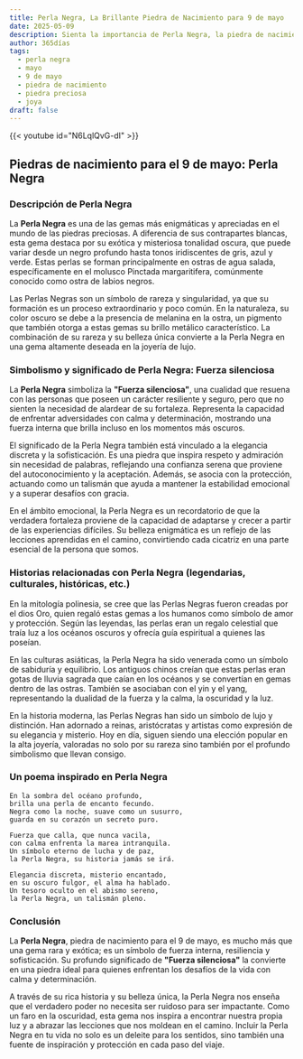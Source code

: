 ```yaml
---
title: Perla Negra, La Brillante Piedra de Nacimiento para 9 de mayo
date: 2025-05-09
description: Sienta la importancia de Perla Negra, la piedra de nacimiento de 9 de mayo que simboliza Fuerza silenciosa. Deje que su belleza y significado iluminen su día.
author: 365días
tags:
  - perla negra
  - mayo
  - 9 de mayo
  - piedra de nacimiento
  - piedra preciosa
  - joya
draft: false
---
```


{{< youtube id="N6LqlQvG-dI" >}}

## Piedras de nacimiento para el 9 de mayo: Perla Negra

### Descripción de Perla Negra

La **Perla Negra** es una de las gemas más enigmáticas y apreciadas en el mundo de las piedras preciosas. A diferencia de sus contrapartes blancas, esta gema destaca por su exótica y misteriosa tonalidad oscura, que puede variar desde un negro profundo hasta tonos iridiscentes de gris, azul y verde. Estas perlas se forman principalmente en ostras de agua salada, específicamente en el molusco Pinctada margaritifera, comúnmente conocido como ostra de labios negros.

Las Perlas Negras son un símbolo de rareza y singularidad, ya que su formación es un proceso extraordinario y poco común. En la naturaleza, su color oscuro se debe a la presencia de melanina en la ostra, un pigmento que también otorga a estas gemas su brillo metálico característico. La combinación de su rareza y su belleza única convierte a la Perla Negra en una gema altamente deseada en la joyería de lujo.

### Simbolismo y significado de Perla Negra: Fuerza silenciosa

La **Perla Negra** simboliza la **"Fuerza silenciosa"**, una cualidad que resuena con las personas que poseen un carácter resiliente y seguro, pero que no sienten la necesidad de alardear de su fortaleza. Representa la capacidad de enfrentar adversidades con calma y determinación, mostrando una fuerza interna que brilla incluso en los momentos más oscuros.

El significado de la Perla Negra también está vinculado a la elegancia discreta y la sofisticación. Es una piedra que inspira respeto y admiración sin necesidad de palabras, reflejando una confianza serena que proviene del autoconocimiento y la aceptación. Además, se asocia con la protección, actuando como un talismán que ayuda a mantener la estabilidad emocional y a superar desafíos con gracia.

En el ámbito emocional, la Perla Negra es un recordatorio de que la verdadera fortaleza proviene de la capacidad de adaptarse y crecer a partir de las experiencias difíciles. Su belleza enigmática es un reflejo de las lecciones aprendidas en el camino, convirtiendo cada cicatriz en una parte esencial de la persona que somos.

### Historias relacionadas con Perla Negra (legendarias, culturales, históricas, etc.)

En la mitología polinesia, se cree que las Perlas Negras fueron creadas por el dios Oro, quien regaló estas gemas a los humanos como símbolo de amor y protección. Según las leyendas, las perlas eran un regalo celestial que traía luz a los océanos oscuros y ofrecía guía espiritual a quienes las poseían.

En las culturas asiáticas, la Perla Negra ha sido venerada como un símbolo de sabiduría y equilibrio. Los antiguos chinos creían que estas perlas eran gotas de lluvia sagrada que caían en los océanos y se convertían en gemas dentro de las ostras. También se asociaban con el yin y el yang, representando la dualidad de la fuerza y la calma, la oscuridad y la luz.

En la historia moderna, las Perlas Negras han sido un símbolo de lujo y distinción. Han adornado a reinas, aristócratas y artistas como expresión de su elegancia y misterio. Hoy en día, siguen siendo una elección popular en la alta joyería, valoradas no solo por su rareza sino también por el profundo simbolismo que llevan consigo.

### Un poema inspirado en Perla Negra

```
En la sombra del océano profundo,  
brilla una perla de encanto fecundo.  
Negra como la noche, suave como un susurro,  
guarda en su corazón un secreto puro.  

Fuerza que calla, que nunca vacila,  
con calma enfrenta la marea intranquila.  
Un símbolo eterno de lucha y de paz,  
la Perla Negra, su historia jamás se irá.  

Elegancia discreta, misterio encantado,  
en su oscuro fulgor, el alma ha hablado.  
Un tesoro oculto en el abismo sereno,  
la Perla Negra, un talismán pleno.  
```

### Conclusión

La **Perla Negra**, piedra de nacimiento para el 9 de mayo, es mucho más que una gema rara y exótica; es un símbolo de fuerza interna, resiliencia y sofisticación. Su profundo significado de **"Fuerza silenciosa"** la convierte en una piedra ideal para quienes enfrentan los desafíos de la vida con calma y determinación.

A través de su rica historia y su belleza única, la Perla Negra nos enseña que el verdadero poder no necesita ser ruidoso para ser impactante. Como un faro en la oscuridad, esta gema nos inspira a encontrar nuestra propia luz y a abrazar las lecciones que nos moldean en el camino. Incluir la Perla Negra en tu vida no solo es un deleite para los sentidos, sino también una fuente de inspiración y protección en cada paso del viaje.